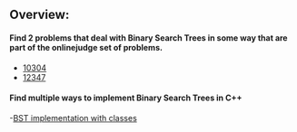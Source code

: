 ## Overview:
#### Find 2 problems that deal with Binary Search Trees in some way that are part of the onlinejudge set of problems.
  - [10304](https://onlinejudge.org/external/103/10304.pdf)
  - [12347](https://onlinejudge.org/external/123/12347.pdf)
#### Find multiple ways to implement Binary Search Trees in C++
  -[BST implementation with classes](https://github.com/MaryDavis89/4883-ProgTech-Davis/blob/master/Assignments/A04/BST%20with%20Classes)
